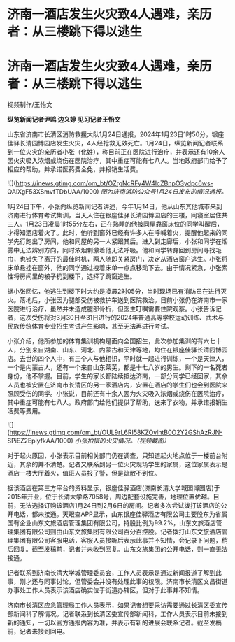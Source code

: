 # 济南一酒店发生火灾致4人遇难，亲历者：从三楼跳下得以逃生

# 济南一酒店发生火灾致4人遇难，亲历者：从三楼跳下得以逃生

视频制作/王怡文

**纵览新闻记者尹鸣 边义婷 见习记者王怡文**

山东省济南市长清区消防救援大队1月24日通报，2024年1月23日1时50分，银座佳驿长清园博园店发生火灾，4人经抢救无效死亡。1月24日，纵览新闻记者联系到一位火灾的亲历者小张（化姓），称目前正在医院进行治疗，并表示还有10余人因火灾吸入浓烟或烧伤在医院治疗，其中重症可能有七八人。当地政府部门给予了相应的帮助，并承诺医药费全免，并报销生活费。

![](https://inews.gtimg.com/om_bt/OZrgNcRFy4W4IcZBnpO3ydpc6ws-
QAlXgF53XSmvfTDbUAA/1000) _图为济南消防公众号1月24日发布的情况通报。_

1月24日下午，小张向纵览新闻记者讲述，今年1月14日，他从山东其他城市来到济南进行体育考试集训，当天入住在银座佳驿长清园博园店的三楼，同寝室居住共三人。1月23日凌晨1时55分左右，正在熟睡的他被同屋靠窗床位的同学叫醒后，才得知酒店着火了。此时，他听到窗外已经有许多人在呼喊着火，提醒他起来的同学先行跑出了房间，他和同屋的另一人紧跟其后。进入到走廊后，小张和同学在烟雾中无法辨别方向，同时浓烟刺激着他无法呼吸。他和同学转身回到房间寻找毛巾，也错失了离开的最佳时机，两人随即关紧房门，决定从酒店窗户逃生。小张将床单悬挂在窗外，他的同学通过拽着床单一点点移动下去。由于情况紧急，小张索性将房间里的被子扔到楼下，选择了跳窗逃生。

据小张回忆，他逃生到楼下时大约是凌晨2时05分，当时现场已有消防员在进行灭火。落地后，小张因为腿部受伤被救护车送到医院救治。目前小张仍在济南市一家医院进行治疗，虽然并未造成腿部骨折，但医生叮嘱需要住院观察。小张告诉记者，这次受伤将对3月30日至31日进行的2024年普通高等学校运动训练、武术与民族传统体育专业招生考试产生影响，甚至无法再进行考试。

小张介绍，他所参加的体育集训机构是面向全国招生，此次参加集训的有六七十人，分别来自湖南、山东、河北、内蒙古和天津等地，均住在银座佳驿长清园博园店。去世的四个人中，有三个人与他相识，平时就一起进行训练，一个是天津人，一个是内蒙古人，还有一个来自山东莱芜，都是十七八岁的男生。剩下的一名死者身份，他不掌握。目前，学生的家长都陆续抵达济南，一部分同学已经回家，其余人员也被安置在济南市长清区的另一家酒店内，安置在酒店的学生们也会到医院来照顾受伤的同学。小张说，目前还有十余人因为火灾吸入浓烟或烧伤在医院治疗，其中重症可能有七八人。政府部门给他们提供了帮助，送来了衣物，并承诺报销生活费等费用。

![](https://inews.gtimg.com/om_bt/OUL9rL6RI58KZOvlhtB0O2Y2GShAzRJN-
SPiEZ2EpiyfkAA/1000) _小张拍摄的火灾情况。（视频截图）_

对于起火原因，小张表示目前相关部门仍在调查，只知道起火地点位于一楼前台附近，其余的并不清楚。记者又联系到另一位火灾现场学生的家属，这位家属表示是酒店一楼大厅着火，值班人员报了警，但是疏散不到位。

据该酒店在第三方平台的资料显示，银座佳驿酒店(济南长清大学城园博园店)于2015年开业，位于长清大学路7058号，周边配套设施完善，地理位置优越。目前，无法选择订购该酒店1月24日到2月6日的房间。记者多次尝试拨打该酒店的公开电话，都未接通。天眼查APP显示，山东银座佳驿酒店有限公司主要股东为省属国有企业山东文旅酒店管理集团有限公司，持股比例为99.2%，山东文旅酒店管理集团有限公司则由山东文旅集团有限公司百分百控股。记者拨打山东文旅酒店管理集团有限公司客服电话，客服人员接听后表示此事并不知情，会记录下问题，稍后回复。截至发稿前，记者并未收到回复。山东文旅集团的公开电话，则一直无法接通。

记者联系到济南长清大学城管理委员会，工作人员表示是通过新闻报道了解到此事，刚才还与同事讨论，但管委会并没有处理此事的权限。济南市长清区文昌街道办事处工作人员表示该酒店确实位于街道办辖区，但对于此事并不知情。

济南市长清区应急管理局工作人员表示，如果记者想要采访需要通过长清区委宣传部新闻科了解情况。记者联系到长清区委宣传部新闻科，工作人员表示目前未接到新的通知，一切以官方通报内容为准，并表示有新的进展会联系记者。截至发稿前，记者未接到回电。

